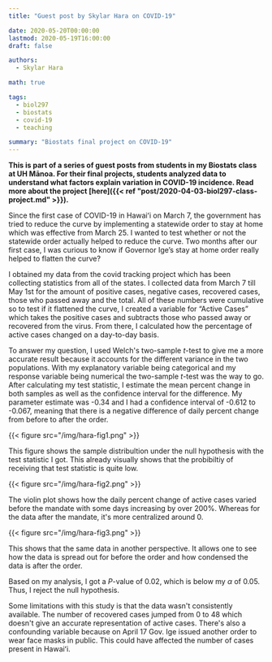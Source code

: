 ```yaml
---
title: "Guest post by Skylar Hara on COVID-19"

date: 2020-05-20T00:00:00
lastmod: 2020-05-19T16:00:00
draft: false

authors: 
  - Skylar Hara

math: true

tags: 
  - biol297
  - biostats
  - covid-19
  - teaching

summary: "Biostats final project on COVID-19"
---
```


**This is part of a series of guest posts from students in my Biostats class at UH Mānoa. For their final projects, students analyzed data to understand what factors explain variation in COVID-19 incidence. Read more about the project [here]({{< ref "post/2020-04-03-biol297-class-project.md" >}}).**

Since the first case of COVID-19 in Hawaiʻi on March 7, the government has tried to reduce the curve by implementing a statewide order to stay at home which was effective from March 25. I wanted to test whether or not the statewide order actually helped to reduce the curve. Two months after our first case, I was curious to know if Governor Ige’s stay at home order really helped to flatten the curve?

I obtained my data from the covid tracking project which has been collecting statistics from all of the states. I collected data from March 7 till May 1st for the amount of positive cases, negative cases, recovered cases, those who passed away and the total. All of these numbers were cumulative so to test if it flattened the curve, I created a variable for “Active Cases” which takes the positive cases and subtracts those who passed away or recovered from the virus. From there, I calculated how the percentage of active cases changed on a day-to-day basis.

To answer my question, I used Welch's two-sample *t*-test to give me a more accurate result because it accounts for the different variance in the two populations. With my explanatory variable being categorical and my response variable being numerical the two-sample *t*-test was the way to go. After calculating my test statistic, I estimate the mean percent change in both samples as well as the confidence interval for the difference. My parameter estimate was -0.34 and I had a confidence interval of -0.612 to -0.067, meaning that there is a negative difference of daily percent change from before to after the order.

 {{< figure src="/img/hara-fig1.png" >}}

This figure shows the sample distribultion under the null hypothesis with the test statistic I got. This already visually shows that the probibiltiy of receiving that test statistic is quite low. 

 {{< figure src="/img/hara-fig2.png" >}}

The violin plot shows how the daily percent change of active cases varied before the mandate with some days increasing by over 200%. Whereas for the data after the mandate, it's more centralized around 0.

 {{< figure src="/img/hara-fig3.png" >}}

This shows that the same data in another perspective. It allows one to see how the data is spread out for before the order and how condensed the data is after the order. 

Based on my analysis, I got a *P*-value of 0.02, which is below my $\alpha$ of 0.05. Thus, I reject the null hypothesis. 

Some limitations with this study is that the data wasn't consistently available. The number of recovered cases jumped from 0 to 48 which doesn't give an accurate representation of active cases. There's also a confounding variable because on April 17 Gov. Ige issued another order to wear face masks in public. This could have affected the number of cases present in Hawaiʻi. 